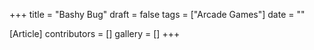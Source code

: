 +++
title = "Bashy Bug"
draft = false
tags = ["Arcade Games"]
date = ""

[Article]
contributors = []
gallery = []
+++